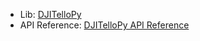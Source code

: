 - Lib: [DJITelloPy](https://github.com/damiafuentes/DJITelloPy)
- API Reference: [DJITelloPy API Reference](https://djitellopy.readthedocs.io/en/latest/tello/)

